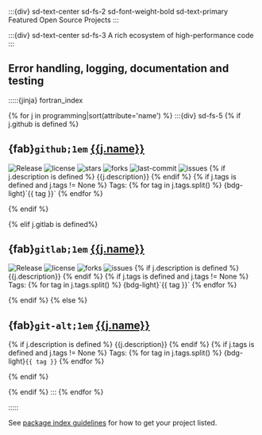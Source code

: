 :::{div} sd-text-center sd-fs-2 sd-font-weight-bold sd-text-primary
Featured Open Source Projects
:::

:::{div} sd-text-center sd-fs-3
A rich ecosystem of high-performance code
:::

## Error handling, logging, documentation and testing

:::::{jinja} fortran_index

{% for j in programming|sort(attribute='name') %}
:::{div} sd-fs-5
{% if j.github is defined %}

## {fab}`github;1em` [{{j.name}}]({{"https://github.com/"+j.github}})
<img src="{{'https://img.shields.io/github/v/release/'+j.github+'?color=green'}}" alt="Release">
<img src="{{'https://img.shields.io/github/license/'+j.github}}" alt="license">
<img src="{{'https://img.shields.io/github/stars/'+j.github}}" alt="stars">
<img src="{{'https://img.shields.io/github/forks/'+j.github}}" alt="forks">
<img src="{{'https://img.shields.io/github/last-commit/'+j.github+'?color=blue'}}" alt="last-commit">
<img src="{{'https://img.shields.io/github/issues/'+j.github+'?color=yellow'}}" alt="issues">
{% if j.description is defined %}
{{j.description}}
{% endif %}
{% if j.tags is defined and j.tags != None %}
Tags: {% for tag in j.tags.split() %} {bdg-light}`{{ tag }}` {% endfor %}

{% endif %}  

{% elif j.gitlab is defined%}

## {fab}`gitlab;1em` [{{j.name}}]({{"https://gitlab.com/"+j.gitlab}})

<img src="{{'https://img.shields.io/gitlab/v/release/'+j.gitlab+'?date_order_by=created_at&sort=date&color=green'}}" alt="Release">
<img src="{{'https://img.shields.io/gitlab/license/'+j.gitlab}}" alt="license">
<img src="{{'https://img.shields.io/gitlab/forks/'+j.gitlab}}" alt="forks">
<img src="{{'https://img.shields.io/gitlab/issues/all/'+j.gitlab+'?color=yellow'}}" alt="issues">
{% if j.description is defined %}
{{j.description}}
{% endif %}
{% if j.tags is defined and j.tags != None %}
Tags: {% for tag in j.tags.split() %} {bdg-light}`{{ tag }}` {% endfor %}

{% endif %} 
{% else %}

## {fab}`git-alt;1em` [{{j.name}}]({{j.url}})

{% if j.description is defined %}
{{j.description}}
{% endif %}
{% if j.tags is defined and j.tags != None %}
Tags: {% for tag in j.tags.split() %} {bdg-light}`{{ tag }}` {% endfor %}

{% endif %} 

{% endif %}
:::
{% endfor %}

:::::

See [package index guidelines](../community/packages) for how to get your project listed.
